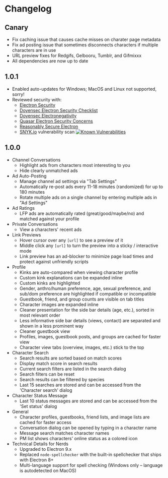 # Changelog

## Canary
*   Fix caching issue that causes cache misses on charater page metadata
*   Fix ad posting issue that sometimes disconnects characters if multiple characters are in use
*   URL preview fixes for Redgifs, Gelbooru, Tumblr, and Gifmixxx
*   All dependencies are now up to date


## 1.0.1

*   Enabled auto-updates for Windows; MacOS and Linux not supported, sorry!
*   Reviewed security with:
    *   [Electron Security](https://www.electronjs.org/docs/tutorial/security)
    *   [Doyensec Electron Security Checklist](https://doyensec.com/resources/us-17-Carettoni-Electronegativity-A-Study-Of-Electron-Security-wp.pdf)
    *   [Doyensec Electronegativity](https://github.com/doyensec/electronegativity)
    *   [Quasar Electron Security Concerns](https://quasar.dev/quasar-cli/developing-electron-apps/electron-security-concerns)
    *   [Reasonably Secure Electron](https://know.bishopfox.com/research/reasonably-secure-electron)
    *   [SNYK.io](https://snyk.io/) vulnerability scan [![Known Vulnerabilities](https://snyk.io/test/github/mrstallion/fchat-rising/badge.svg)](https://snyk.io/test/github/mrstallion/fchat-rising)


## 1.0.0

*   Channel Conversations
    *    Highlight ads from characters most interesting to you
    *    Hide clearly unmatched ads
*   Ad Auto-Posting
    *    Manage channel ad settings via "Tab Settings"
    *    Automatically re-post ads every 11-18 minutes (randomized) for up to 180 minutes
    *    Rotate multiple ads on a single channel by entering multiple ads in "Ad Settings"
*   Ad Ratings
    *    LFP ads are automatically rated (great/good/maybe/no) and matched against your profile
*   Private Conversations
    *    View a characters' recent ads
*   Link Previews
    *    Hover cursor over any `[url]` to see a preview of it
    *    Middle click any `[url]` to turn the preview into a sticky / interactive mode
    *    Link preview has an ad-blocker to minimize page load times and protect against unfriendly scripts 
*   Profile
    *    Kinks are auto-compared when viewing character profile
    *    Custom kink explanations can be expanded inline
    *    Custom kinks are highlighted
    *    Gender, anthro/human preference, age, sexual preference, and sub/dom preference are highlighted if compatible or incompatible
    *    Guestbook, friend, and group counts are visible on tab titles
    *    Character images are expanded inline
    *    Cleaner presentation for the side bar details (age, etc.), sorted in most relevant order
    *    Less informative side bar details (views, contact) are separated and shown in a less prominent way
    *    Cleaner guestbook view
    *    Profiles, images, guestbook posts, and groups are cached for faster view
    *    Character view tabs (overview, images, etc.) stick to the top 
*   Character Search
    *    Search results are sorted based on match scores
    *    Display match score in search results
    *    Current search filters are listed in the search dialog
    *    Search filters can be reset
    *    Search results can be filtered by species
    *    Last 15 searches are stored and can be accessed from the 'Character search' dialog
*   Character Status Message
    *    Last 10 status messages are stored and can be accessed from the 'Set status' dialog
*   General
    *    Character profiles, guestbooks, friend lists, and image lists are cached for faster access
    *    Conversation dialog can be opened by typing in a character name
    *    Message search matches character names
    *    PM list shows characters' online status as a colored icon
*   Technical Details for Nerds
    *    Upgraded to Electron 9.x
    *    Replaced `node-spellchecker` with the built-in spellchecker that ships with Electron 8+
    *    Multi-language support for spell checking (Windows only – language is autodetected on MacOS) 

